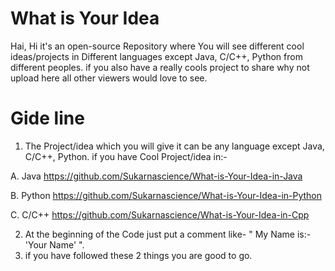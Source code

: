 # What is Your Idea
Hai, Hi it's an open-source Repository where You will see different cool ideas/projects in Different languages except Java, C/C++, Python from different peoples. if you also have a really cools project to share why not upload here all other viewers would love to see.
# Gide line
1. The Project/idea which you will give it can be any language except Java, C/C++, Python.
if you have Cool Project/idea in:-

  A. Java   https://github.com/Sukarnascience/What-is-Your-Idea-in-Java 

  B. Python https://github.com/Sukarnascience/What-is-Your-Idea-in-Python 

  C. C/C++  https://github.com/Sukarnascience/What-is-Your-Idea-in-Cpp 

2. At the beginning of the Code just put a comment like- " My Name is:- 'Your Name' ".
3. if you have followed these 2 things you are good to go.
